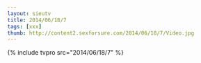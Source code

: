 ```yaml
--- 
layout: sieutv
title: 2014/06/18/7
tags: [xxx]
thumb: http://content2.sexforsure.com/2014/06/18/7/Video.jpg
---
```

{% include tvpro src="2014/06/18/7" %} 

